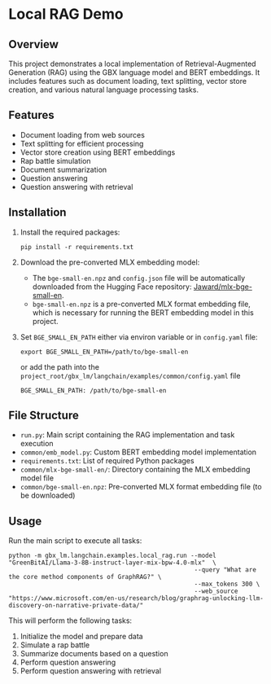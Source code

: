 # Local RAG Demo

## Overview

This project demonstrates a local implementation of Retrieval-Augmented Generation (RAG) using the GBX language model and BERT embeddings. It includes features such as document loading, text splitting, vector store creation, and various natural language processing tasks.

## Features

- Document loading from web sources
- Text splitting for efficient processing
- Vector store creation using BERT embeddings
- Rap battle simulation
- Document summarization
- Question answering
- Question answering with retrieval

## Installation

1. Install the required packages:
   ```
   pip install -r requirements.txt
   ```

2. Download the pre-converted MLX embedding model:
   - The `bge-small-en.npz` and `config.json` file will be automatically downloaded from the Hugging Face repository: [Jaward/mlx-bge-small-en](https://huggingface.co/Jaward/mlx-bge-small-en).
   - `bge-small-en.npz` is a pre-converted MLX format embedding file, which is necessary for running the BERT embedding model in this project.

3. Set `BGE_SMALL_EN_PATH` either via environ variable or in `config.yaml` file:
   ```
   export BGE_SMALL_EN_PATH=/path/to/bge-small-en
   ```
   or add the path into the `project_root/gbx_lm/langchain/examples/common/config.yaml` file
   ```
   BGE_SMALL_EN_PATH: /path/to/bge-small-en
   ```

## File Structure

- `run.py`: Main script containing the RAG implementation and task execution
- `common/emb_model.py`: Custom BERT embedding model implementation
- `requirements.txt`: List of required Python packages
- `common/mlx-bge-small-en/`: Directory containing the MLX embedding model file
- `common/bge-small-en.npz`: Pre-converted MLX format embedding file (to be downloaded)

## Usage

Run the main script to execute all tasks:

```
python -m gbx_lm.langchain.examples.local_rag.run --model "GreenBitAI/Llama-3-8B-instruct-layer-mix-bpw-4.0-mlx"  \
                                                   --query "What are the core method components of GraphRAG?" \
                                                   --max_tokens 300 \
                                                   --web_source "https://www.microsoft.com/en-us/research/blog/graphrag-unlocking-llm-discovery-on-narrative-private-data/"
```

This will perform the following tasks:
1. Initialize the model and prepare data
2. Simulate a rap battle
3. Summarize documents based on a question
4. Perform question answering
5. Perform question answering with retrieval